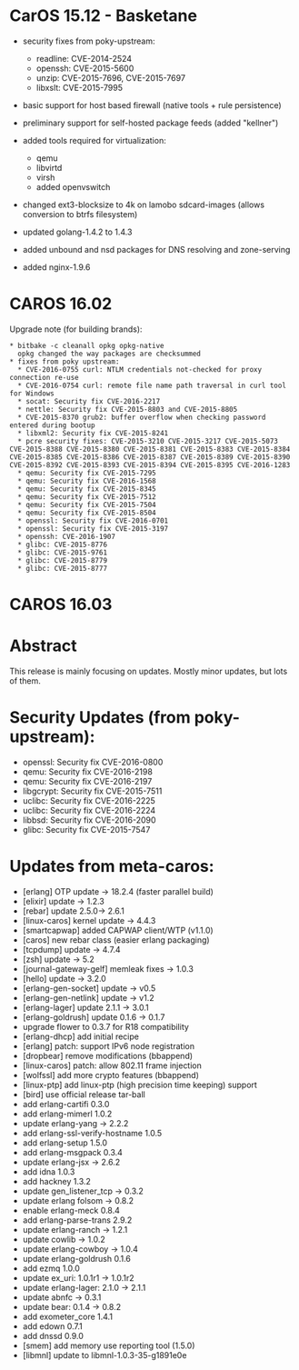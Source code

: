 CarOS 15.12 - Basketane
=======================

* security fixes from poky-upstream:
	* readline: CVE-2014-2524
	* openssh: CVE-2015-5600
	* unzip: CVE-2015-7696, CVE-2015-7697
	* libxslt: CVE-2015-7995

* basic support for host based firewall (native tools + rule persistence)

* preliminary support for self-hosted package feeds (added "kellner")

* added tools required for virtualization:
	* qemu
	* libvirtd
	* virsh
	* added openvswitch

* changed ext3-blocksize to 4k on lamobo sdcard-images
  (allows conversion to btrfs filesystem)

* updated golang-1.4.2 to 1.4.3

* added unbound and nsd packages for DNS resolving and zone-serving

* added nginx-1.9.6


CAROS 16.02
===========

Upgrade note (for building brands):

	* bitbake -c cleanall opkg opkg-native
	  opkg changed the way packages are checksummed
	* fixes from poky upstream:
	  * CVE-2016-0755 curl: NTLM credentials not-checked for proxy connection re-use
	  * CVE-2016-0754 curl: remote file name path traversal in curl tool for Windows
	  * socat: Security fix CVE-2016-2217
	  * nettle: Security fix CVE-2015-8803 and CVE-2015-8805
	  * CVE-2015-8370 grub2: buffer overflow when checking password entered during bootup
	  * libxml2: Security fix CVE-2015-8241
	  * pcre security fixes: CVE-2015-3210 CVE-2015-3217 CVE-2015-5073 CVE-2015-8388 CVE-2015-8380 CVE-2015-8381 CVE-2015-8383 CVE-2015-8384 CVE-2015-8385 CVE-2015-8386 CVE-2015-8387 CVE-2015-8389 CVE-2015-8390 CVE-2015-8392 CVE-2015-8393 CVE-2015-8394 CVE-2015-8395 CVE-2016-1283
	  * qemu: Security fix CVE-2015-7295
	  * qemu: Security fix CVE-2016-1568
	  * qemu: Security fix CVE-2015-8345
	  * qemu: Security fix CVE-2015-7512
	  * qemu: Security fix CVE-2015-7504
	  * qemu: Security fix CVE-2015-8504
	  * openssl: Security fix CVE-2016-0701
	  * openssl: Security fix CVE-2015-3197
	  * openssh: CVE-2016-1907
	  * glibc: CVE-2015-8776
	  * glibc: CVE-2015-9761
	  * glibc: CVE-2015-8779
	  * glibc: CVE-2015-8777

CAROS 16.03
===========

Abstract
========

This release is mainly focusing on updates. Mostly
minor updates, but lots of them.

Security Updates (from poky-upstream):
======================================

  * openssl: Security fix CVE-2016-0800
  * qemu: Security fix CVE-2016-2198
  * qemu: Security fix CVE-2016-2197
  * libgcrypt: Security fix CVE-2015-7511
  * uclibc: Security fix CVE-2016-2225
  * uclibc: Security fix CVE-2016-2224
  * libbsd: Security fix CVE-2016-2090
  * glibc: Security fix CVE-2015-7547

Updates from meta-caros:
========================

 * [erlang] OTP update -> 18.2.4 (faster parallel build)
 * [elixir] update -> 1.2.3
 * [rebar] update 2.5.0-> 2.6.1
 * [linux-caros] kernel update -> 4.4.3
 * [smartcapwap] added CAPWAP client/WTP (v1.1.0)
 * [caros] new rebar class (easier erlang packaging)
 * [tcpdump] update -> 4.7.4
 * [zsh] update -> 5.2
 * [journal-gateway-gelf] memleak fixes -> 1.0.3
 * [hello] update -> 3.2.0
 * [erlang-gen-socket] update -> v0.5
 * [erlang-gen-netlink] update -> v1.2
 * [erlang-lager] update 2.1.1 -> 3.0.1
 * [erlang-goldrush] update 0.1.6 -> 0.1.7
 * upgrade flower to 0.3.7 for R18 compatibility
 * [erlang-dhcp] add initial recipe
 * [erlang] patch: support IPv6 node registration
 * [dropbear] remove modifications (bbappend)
 * [linux-caros] patch: allow 802.11 frame injection
 * [wolfssl] add more crypto features (bbappend)
 * [linux-ptp] add linux-ptp (high precision time keeping) support
 * [bird] use official release tar-ball
 * add erlang-cartifi 0.3.0
 * add erlang-mimerl 1.0.2
 * update erlang-yang -> 2.2.2
 * add erlang-ssl-verify-hostname 1.0.5
 * add erlang-setup 1.5.0
 * add erlang-msgpack 0.3.4
 * update erlang-jsx -> 2.6.2
 * add idna 1.0.3
 * add hackney 1.3.2
 * update gen_listener_tcp -> 0.3.2
 * update erlang folsom -> 0.8.2
 * enable erlang-meck 0.8.4
 * add erlang-parse-trans 2.9.2
 * update erlang-ranch -> 1.2.1
 * update cowlib -> 1.0.2
 * update erlang-cowboy -> 1.0.4
 * update erlang-goldrush 0.1.6
 * add ezmq 1.0.0
 * update ex_uri: 1.0.1r1 -> 1.0.1r2
 * update erlang-lager: 2.1.0 -> 2.1.1
 * update abnfc -> 0.3.1
 * update bear: 0.1.4 -> 0.8.2
 * add exometer_core 1.4.1
 * add edown 0.7.1
 * add dnssd 0.9.0
 * [smem] add memory use reporting tool (1.5.0)
 * [libmnl] update to libmnl-1.0.3-35-g1891e0e

